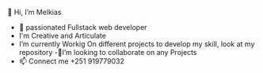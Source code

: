 👋 Hi, I’m Melkias
- 🌱 passionated Fullstack web developer
- I'm Creative and Articulate
- I’m currently Workig On different projects to develop my skill, look at my repository
-👀I’m looking to collaborate on  any Projects 
- 📫 Connect me  +251 919779032

